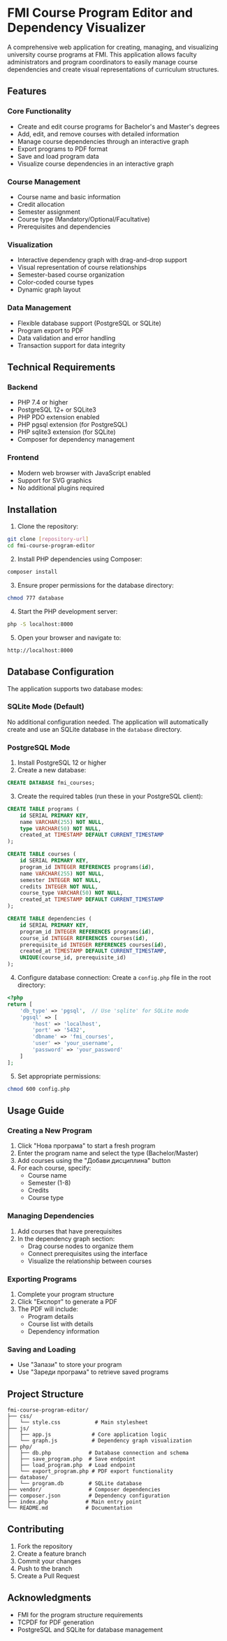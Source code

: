 # FMI Course Program Editor and Dependency Visualizer

A comprehensive web application for creating, managing, and visualizing university course programs at FMI. This application allows faculty administrators and program coordinators to easily manage course dependencies and create visual representations of curriculum structures.

## Features

### Core Functionality
- Create and edit course programs for Bachelor's and Master's degrees
- Add, edit, and remove courses with detailed information
- Manage course dependencies through an interactive graph
- Export programs to PDF format
- Save and load program data
- Visualize course dependencies in an interactive graph

### Course Management
- Course name and basic information
- Credit allocation
- Semester assignment
- Course type (Mandatory/Optional/Facultative)
- Prerequisites and dependencies

### Visualization
- Interactive dependency graph with drag-and-drop support
- Visual representation of course relationships
- Semester-based course organization
- Color-coded course types
- Dynamic graph layout

### Data Management
- Flexible database support (PostgreSQL or SQLite)
- Program export to PDF
- Data validation and error handling
- Transaction support for data integrity

## Technical Requirements

### Backend
- PHP 7.4 or higher
- PostgreSQL 12+ or SQLite3
- PHP PDO extension enabled
- PHP pgsql extension (for PostgreSQL)
- PHP sqlite3 extension (for SQLite)
- Composer for dependency management

### Frontend
- Modern web browser with JavaScript enabled
- Support for SVG graphics
- No additional plugins required

## Installation

1. Clone the repository:
```bash
git clone [repository-url]
cd fmi-course-program-editor
```

2. Install PHP dependencies using Composer:
```bash
composer install
```

3. Ensure proper permissions for the database directory:
```bash
chmod 777 database
```

4. Start the PHP development server:
```bash
php -S localhost:8000
```

5. Open your browser and navigate to:
```
http://localhost:8000
```

## Database Configuration

The application supports two database modes:

### SQLite Mode (Default)
No additional configuration needed. The application will automatically create and use an SQLite database in the `database` directory.

### PostgreSQL Mode
1. Install PostgreSQL 12 or higher
2. Create a new database:
```sql
CREATE DATABASE fmi_courses;
```

3. Create the required tables (run these in your PostgreSQL client):
```sql
CREATE TABLE programs (
    id SERIAL PRIMARY KEY,
    name VARCHAR(255) NOT NULL,
    type VARCHAR(50) NOT NULL,
    created_at TIMESTAMP DEFAULT CURRENT_TIMESTAMP
);

CREATE TABLE courses (
    id SERIAL PRIMARY KEY,
    program_id INTEGER REFERENCES programs(id),
    name VARCHAR(255) NOT NULL,
    semester INTEGER NOT NULL,
    credits INTEGER NOT NULL,
    course_type VARCHAR(50) NOT NULL,
    created_at TIMESTAMP DEFAULT CURRENT_TIMESTAMP
);

CREATE TABLE dependencies (
    id SERIAL PRIMARY KEY,
    program_id INTEGER REFERENCES programs(id),
    course_id INTEGER REFERENCES courses(id),
    prerequisite_id INTEGER REFERENCES courses(id),
    created_at TIMESTAMP DEFAULT CURRENT_TIMESTAMP,
    UNIQUE(course_id, prerequisite_id)
);
```

4. Configure database connection:
   Create a `config.php` file in the root directory:
```php
<?php
return [
    'db_type' => 'pgsql',  // Use 'sqlite' for SQLite mode
    'pgsql' => [
        'host' => 'localhost',
        'port' => '5432',
        'dbname' => 'fmi_courses',
        'user' => 'your_username',
        'password' => 'your_password'
    ]
];
```

5. Set appropriate permissions:
```bash
chmod 600 config.php
```

## Usage Guide

### Creating a New Program
1. Click "Нова програма" to start a fresh program
2. Enter the program name and select the type (Bachelor/Master)
3. Add courses using the "Добави дисциплина" button
4. For each course, specify:
   - Course name
   - Semester (1-8)
   - Credits
   - Course type

### Managing Dependencies
1. Add courses that have prerequisites
2. In the dependency graph section:
   - Drag course nodes to organize them
   - Connect prerequisites using the interface
   - Visualize the relationship between courses

### Exporting Programs
1. Complete your program structure
2. Click "Експорт" to generate a PDF
3. The PDF will include:
   - Program details
   - Course list with details
   - Dependency information

### Saving and Loading
- Use "Запази" to store your program
- Use "Зареди програма" to retrieve saved programs

## Project Structure

```
fmi-course-program-editor/
├── css/
│   └── style.css           # Main stylesheet
├── js/
│   ├── app.js             # Core application logic
│   └── graph.js           # Dependency graph visualization
├── php/
│   ├── db.php            # Database connection and schema
│   ├── save_program.php  # Save endpoint
│   ├── load_program.php  # Load endpoint
│   └── export_program.php # PDF export functionality
├── database/
│   └── program.db        # SQLite database
├── vendor/               # Composer dependencies
├── composer.json         # Dependency configuration
├── index.php            # Main entry point
└── README.md            # Documentation
```

## Contributing

1. Fork the repository
2. Create a feature branch
3. Commit your changes
4. Push to the branch
5. Create a Pull Request

## Acknowledgments

- FMI for the program structure requirements
- TCPDF for PDF generation
- PostgreSQL and SQLite for database management 